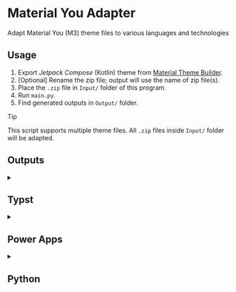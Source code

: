 # Material You Adapter
Adapt Material You (M3) theme files to various languages and technologies

## Usage
1. Export *Jetpack Compose* (Kotlin) theme from [Material Theme Builder](https://material-foundation.github.io/material-theme-builder/).
2. [Optional] Rename the zip file; output will use the name of zip file(s).
3. Place the `.zip` file in `Input/` folder of this program.
4. Run `main.py`.
5. Find generated outputs in `Output/` folder.

> [!TIP]
> This script supports multiple theme files. All `.zip` files inside `Input/` folder will be adapted.

## Outputs
<details>
<summary><h2>Typst</h2></summary>

[Typst](https://github.com/typst/typst) is a markup-based typesetting system.

### Sample Output
```typ
#let m3light = (
  primary: rgb("#4C662B"),
  onPrimary: rgb("#FFFFFF"),
  //...
)

#let m3dark = (
  primary: rgb("#B1D18A"),
  onPrimary: rgb("#1F3701"),
  // ...
)
```

### Usage
```typ
#import "color.typ": m3dark, m3light

#box(width: 32pt, height: 32pt, fill: m3dark.primary)
#box(width: 32pt, height: 32pt, fill: m3light.primary)
```
</details>

<details>
<summary><h2>Power Apps</h2></summary>

[Power Apps](https://www.microsoft.com/en-us/power-platform/products/power-apps) is a low-code application building tool.

### Sample Output
```c
// Light
Set(M3Primary, ColorValue("#4C662B"));
Set(M3OnPrimary, ColorValue("#FFFFFF"));
// ...
```
```c
// Dark
Set(M3Primary, ColorValue("#B1D18A"));
Set(M3OnPrimary, ColorValue("#1F3701"));
// ...
```

### Usage
- Copy paste the variable declarations in the `OnStart` $f x$ parameter of the *App*.
</details>

<details>
<summary><h2>Python</h2></summary>

### Sample Output
```py
@dataclass(frozen=True)
class LightTheme:
  primary: str = "#8F31B1"
  onPrimary: str = "#FFFFFF"
  # ...

@dataclass(frozen=True)
class DarkTheme:
  primary: str = "#8F31B1"
  onPrimary: str = "#FFFFFF"
  # ...

dark = DarkTheme()
light = LightTheme()
```

### Usage
```py
from src.theme.colors import dark as m3
#                            ^--^ Easily switch theme by changing just one line

print(m3.primary)
```
```py
# Alternatively call both light and dark variants
import src.theme.colors as m3
print(m3.dark.primary)
print(m3.light.primary)
```
</details>
